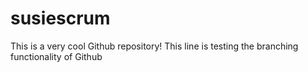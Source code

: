 # susiescrum
This is a very cool Github repository!
This line is testing the branching functionality of Github
